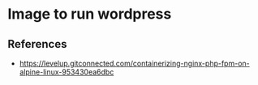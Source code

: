# Image to run wordpress

## References

- https://levelup.gitconnected.com/containerizing-nginx-php-fpm-on-alpine-linux-953430ea6dbc
